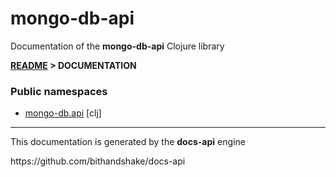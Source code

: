 
# <strong>mongo-db-api</strong>
<p>Documentation of the <strong>mongo-db-api</strong> Clojure library</p>

<strong>[README](../README.md) > DOCUMENTATION</strong>

### Public namespaces
* [mongo-db.api](clj/mongo_db/API.md) [clj]

---

<p>This documentation is generated by the <strong>docs-api</strong> engine</p>
https://github.com/bithandshake/docs-api
